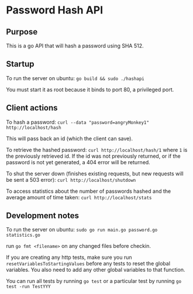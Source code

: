 
# Password Hash API

## Purpose

This is a go API that will hash a password using SHA 512.

## Startup

To run the server on ubuntu: `go build && sudo ./hashapi`

You must start it as root because it binds to port 80, a privileged port. 

## Client actions

To hash a password: `curl --data "password=angryMonkey1" http://localhost/hash`

This will pass back an id (which the client can save).

To retrieve the hashed password: `curl http://localhost/hash/1` where `1` is the previously retrieved id. If the id was not previously returned, or if the password is not yet generated, a 404 error will be returned.

To shut the server down (finishes existing requests, but new requests will be sent a 503 error): `curl http://localhost/shutdown`

To access statistics about the number of passwords hashed and the average amount of time taken: `curl http://localhost/stats`

## Development notes

To run the server on ubuntu: `sudo go run main.go password.go statistics.go`

run `go fmt <filename>` on any changed files before checkin.

If you are creating any http tests, make sure you run `resetVariablesToStartingValues` before any tests to reset the global variables. You also need to add any other global variables to that function.

You can run all tests by running `go test` or a particular test by running `go test -run TestYYY` 

